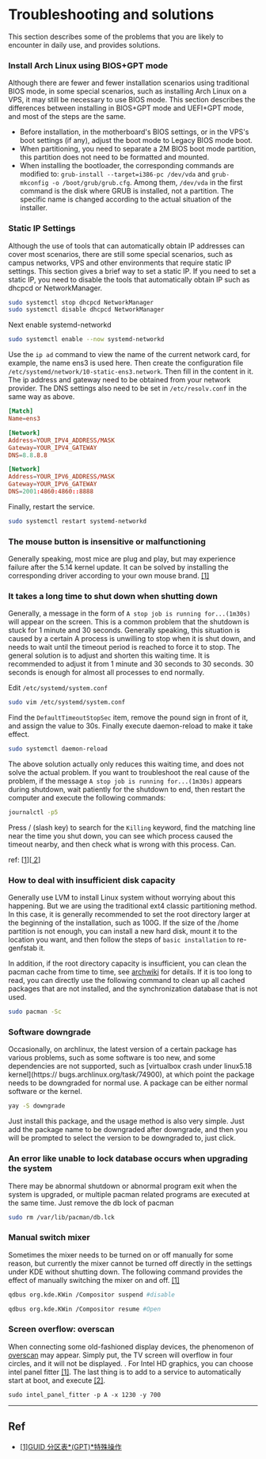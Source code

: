 # Troubleshooting and solutions

This section describes some of the problems that you are likely to encounter in daily use, and provides solutions.

### Install Arch Linux using BIOS+GPT mode

Although there are fewer and fewer installation scenarios using traditional BIOS mode, in some special scenarios, such as installing Arch Linux on a VPS, it may still be necessary to use BIOS mode. This section describes the differences between installing in BIOS+GPT mode and UEFI+GPT mode, and most of the steps are the same.

- Before installation, in the motherboard's BIOS settings, or in the VPS's boot settings (if any), adjust the boot mode to Legacy BIOS mode boot.
- When partitioning, you need to separate a 2M BIOS boot mode partition, this partition does not need to be formatted and mounted.
- When installing the bootloader, the corresponding commands are modified to: `grub-install --target=i386-pc /dev/vda` and `grub-mkconfig -o /boot/grub/grub.cfg`. Among them, `/dev/vda` in the first command is the disk where GRUB is installed, not a partition. The specific name is changed according to the actual situation of the installer.

### Static IP Settings

Although the use of tools that can automatically obtain IP addresses can cover most scenarios, there are still some special scenarios, such as campus networks, VPS and other environments that require static IP settings. This section gives a brief way to set a static IP. If you need to set a static IP, you need to disable the tools that automatically obtain IP such as dhcpcd or NetworkManager.

```bash
sudo systemctl stop dhcpcd NetworkManager
sudo systemctl disable dhcpcd NetworkManager
```

Next enable systemd-networkd

```bash
sudo systemctl enable --now systemd-networkd
```

Use the `ip ad` command to view the name of the current network card, for example, the name ens3 is used here. Then create the configuration file `/etc/systemd/network/10-static-ens3.network`. Then fill in the content in it. The ip address and gateway need to be obtained from your network provider. The DNS settings also need to be set in `/etc/resolv.conf` in the same way as above.

```conf
[Match]
Name=ens3

[Network]
Address=YOUR_IPV4_ADDRESS/MASK
Gateway=YOUR_IPV4_GATEWAY
DNS=8.8.8.8

[Network]
Address=YOUR_IPV6_ADDRESS/MASK
Gateway=YOUR_IPV6_GATEWAY
DNS=2001:4860:4860::8888
```

Finally, restart the service.

```bash
sudo systemctl restart systemd-networkd
```

### The mouse button is insensitive or malfunctioning

Generally speaking, most mice are plug and play, but may experience failure after the 5.14 kernel update. It can be solved by installing the corresponding driver according to your own mouse brand. [[1]](https://openrazer.github.io/#arch)

### It takes a long time to shut down when shutting down

Generally, a message in the form of `A stop job is running for...(1m30s)` will appear on the screen. This is a common problem that the shutdown is stuck for 1 minute and 30 seconds. Generally speaking, this situation is caused by a certain A process is unwilling to stop when it is shut down, and needs to wait until the timeout period is reached to force it to stop. The general solution is to adjust and shorten this waiting time. It is recommended to adjust it from 1 minute and 30 seconds to 30 seconds. 30 seconds is enough for almost all processes to end normally.

Edit `/etc/systemd/system.conf`

```bash
sudo vim /etc/systemd/system.conf
```

Find the `DefaultTimeoutStopSec` item, remove the pound sign in front of it, and assign the value to 30s. Finally execute daemon-reload to make it take effect.

```bash
sudo systemctl daemon-reload
```

The above solution actually only reduces this waiting time, and does not solve the actual problem. If you want to troubleshoot the real cause of the problem, if the message `A stop job is running for...(1m30s)` appears during shutdown, wait patiently for the shutdown to end, then restart the computer and execute the following commands:

```bash
journalctl -p5
```

Press / (slash key) to search for the `Killing` keyword, find the matching line near the time you shut down, you can see which process caused the timeout nearby, and then check what is wrong with this process. Can.

ref: [[1](https://forum.manjaro.org/t/a-stop-job-is-running-for-user-manager-for-uid-1000-during-shutdown/37799)][[ 2](https://unix.stackexchange.com/questions/273876/a-stop-job-is-running-for-session-c2-of-user)]

### How to deal with insufficient disk capacity

Generally use LVM to install Linux system without worrying about this happening. But we are using the traditional ext4 classic partitioning method. In this case, it is generally recommended to set the root directory larger at the beginning of the installation, such as 100G. If the size of the /home partition is not enough, you can install a new hard disk, mount it to the location you want, and then follow the steps of `basic installation` to re-genfstab it.

In addition, if the root directory capacity is insufficient, you can clean the pacman cache from time to time, see [archwiki](https://wiki.archlinux.org/title/Pacman#Cleaning_the_package_cache) for details. If it is too long to read, you can directly use the following command to clean up all cached packages that are not installed, and the synchronization database that is not used.

```bash
sudo pacman -Sc
```

### Software downgrade

Occasionally, on archlinux, the latest version of a certain package has various problems, such as some software is too new, and some dependencies are not supported, such as [virtualbox crash under linux5.18 kernel](https:// bugs.archlinux.org/task/74900), at which point the package needs to be downgraded for normal use. A package can be either normal software or the kernel.

```bash
yay -S downgrade
```

Just install this package, and the usage method is also very simple. Just add the package name to be downgraded after downgrade, and then you will be prompted to select the version to be downgraded to, just click.

### An error like unable to lock database occurs when upgrading the system

There may be abnormal shutdown or abnormal program exit when the system is upgraded, or multiple pacman related programs are executed at the same time. Just remove the db lock of pacman

```bash
sudo rm /var/lib/pacman/db.lck
```

### Manual switch mixer

Sometimes the mixer needs to be turned on or off manually for some reason, but currently the mixer cannot be turned off directly in the settings under KDE without shutting down. The following command provides the effect of manually switching the mixer on and off. [[1]](https://unix.stackexchange.com/questions/597736/disabling-kwin-compositor-from-command-line)

```bash
qdbus org.kde.KWin /Compositor suspend #disable

qdbus org.kde.KWin /Compositor resume #Open


```

### Screen overflow: overscan

When connecting some old-fashioned display devices, the phenomenon of [overscan](https://en.wikipedia.org/wiki/Overscan) may appear. Simply put, the TV screen will overflow in four circles, and it will not be displayed. . For Intel HD graphics, you can choose intel panel fitter [[1]](https://askubuntu.com/questions/508358/overscanning-picture-problem-using-hdmi-with-intel-graphics). The last thing is to add to a service to automatically start at boot, and execute [[2]](https://unix.stackexchange.com/questions/397853/how-to-set-a-systemd-unit-to-start-after-loading-the-desktop).

```
sudo intel_panel_fitter -p A -x 1230 -y 700
```

---

## Ref

- [[1]GUID 分区表*(GPT)*特殊操作](<https://wiki.archlinux.org/title/GRUB_(%E7%AE%80%E4%BD%93%E4%B8%AD%E6%96%87)#GUID%E5%88%86%E5%8C%BA%E8%A1%A8_(GPT)_%E7%89%B9%E6%AE%8A%E6%93%8D%E4%BD%9C>)

